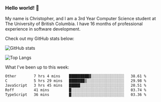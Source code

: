 ### Hello world! 👋
My name is Christopher, and I am a 3rd Year Computer Science student at The University of British Columbia. I have 16 months of professional experience in software development.


Check out my GitHub stats below: 

![GitHub stats](https://github-readme-stats-chrishadrian.vercel.app/api?username=chrishadrian&hide=contribs,issues&count_private=true&show_icons=true&theme=tokyonight)

![Top Langs](https://github-readme-stats-chrishadrian.vercel.app/api/top-langs/?username=chrishadrian&exclude_repo=prodify,cpsc221&layout=compact&theme=tokyonight&langs_count=4)

What I've been up to this week:
<!--START_SECTION:waka-->

```txt
Other        7 hrs 4 mins    █████████▓░░░░░░░░░░░░░░░   38.61 %
C            5 hrs 29 mins   ███████▒░░░░░░░░░░░░░░░░░   29.98 %
JavaScript   3 hrs 45 mins   █████░░░░░░░░░░░░░░░░░░░░   20.51 %
Roff         41 mins         █░░░░░░░░░░░░░░░░░░░░░░░░   03.74 %
TypeScript   36 mins         █░░░░░░░░░░░░░░░░░░░░░░░░   03.36 %
```

<!--END_SECTION:waka-->
<!-- [![willianrod's wakatime stats](https://github-readme-stats.vercel.app/api/wakatime?username=chrishadrian)](https://github.com/anuraghazra/github-readme-stats) -->

<!--
- 🔭 I’m currently working on ...
- 🌱 I’m currently learning ...
- 👯 I’m looking to collaborate on ...
- 🤔 I’m looking for help with ...
- 💬 Ask me about ...
- 📫 How to reach me: ...
- 😄 Pronouns: ...
- ⚡ Fun fact: ...
-->
